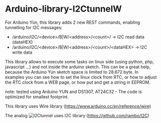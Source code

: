 # Arduino-library-I2CtunnelW

For Arduino Yùn, this library adds 2 new REST commands, enabling tunnelling for I2C messages:

-  /arduino/I2C/&lt;device>/B|W/&lt;address>/&lt;count>/              -> I2C read data (dataHEX)
-  /arduino/I2C/&lt;device>/B|W/&lt;address>/&lt;count>/&lt;dataHEX>  -> I2C write data

This library allows to execute some tasks on linux side (using python, php, javascript ...) and not inside the arduino sketch. This can be a great help, because the Arduino Yùn sketch space is limited to  28.672 byte. 
In examples you can see how to set the linux clock from RTC, or how to adjust the RTC clock from a WEB page, or how put and get a string in EEPROM.

note: tested using Arduino YUN and DS1307, AT24C32 - The code is optimized for smallest footprint.

This library uses Wire library (https://www.arduino.cc/en/reference/wire)

The analog ![I2Ctunnel](https://github.com/msillano/Arduino-library-I2Ctunnel) uses I2C library (https://github.com/rambo/I2C)




